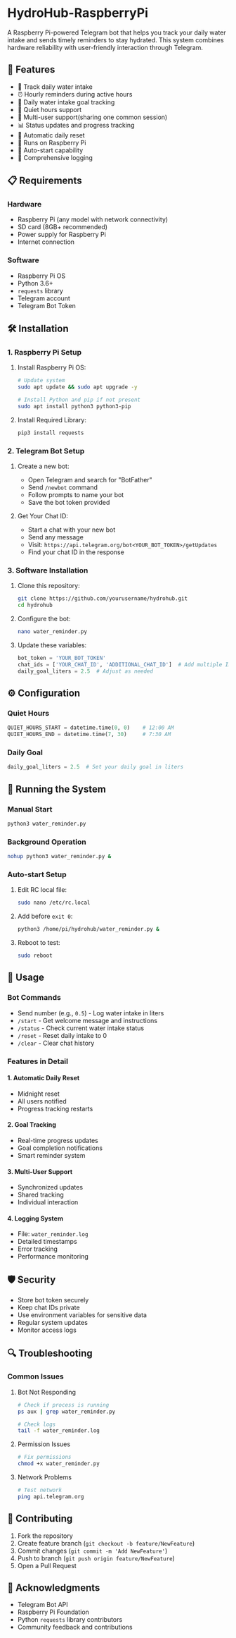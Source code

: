 # HydroHub-RaspberryPi

A Raspberry Pi-powered Telegram bot that helps you track your daily water intake and sends timely reminders to stay hydrated. This system combines hardware reliability with user-friendly interaction through Telegram.

## 🌟 Features

- 🚰 Track daily water intake
- ⏰ Hourly reminders during active hours
- 🎯 Daily water intake goal tracking
- 🌙 Quiet hours support
- 👥 Multi-user support(sharing one common session)
- 📊 Status updates and progress tracking
- 🔄 Automatic daily reset
- 🤖 Runs on Raspberry Pi
- 🔧 Auto-start capability
- 📝 Comprehensive logging

## 📋 Requirements

### Hardware
- Raspberry Pi (any model with network connectivity)
- SD card (8GB+ recommended)
- Power supply for Raspberry Pi
- Internet connection

### Software
- Raspberry Pi OS
- Python 3.6+
- `requests` library
- Telegram account
- Telegram Bot Token

## 🛠️ Installation

### 1. Raspberry Pi Setup

1. Install Raspberry Pi OS:
   ```bash
   # Update system
   sudo apt update && sudo apt upgrade -y

   # Install Python and pip if not present
   sudo apt install python3 python3-pip
   ```

2. Install Required Library:
   ```bash
   pip3 install requests
   ```

### 2. Telegram Bot Setup

1. Create a new bot:
   - Open Telegram and search for "BotFather"
   - Send `/newbot` command
   - Follow prompts to name your bot
   - Save the bot token provided

2. Get Your Chat ID:
   - Start a chat with your new bot
   - Send any message
   - Visit: `https://api.telegram.org/bot<YOUR_BOT_TOKEN>/getUpdates`
   - Find your chat ID in the response

### 3. Software Installation

1. Clone this repository:
   ```bash
   git clone https://github.com/yourusername/hydrohub.git
   cd hydrohub
   ```

2. Configure the bot:
   ```bash
   nano water_reminder.py
   ```
   
3. Update these variables:
   ```python
   bot_token = 'YOUR_BOT_TOKEN'
   chat_ids = ['YOUR_CHAT_ID', 'ADDITIONAL_CHAT_ID']  # Add multiple IDs if needed
   daily_goal_liters = 2.5  # Adjust as needed
   ```

## ⚙️ Configuration

### Quiet Hours
```python
QUIET_HOURS_START = datetime.time(0, 0)    # 12:00 AM
QUIET_HOURS_END = datetime.time(7, 30)     # 7:30 AM
```

### Daily Goal
```python
daily_goal_liters = 2.5  # Set your daily goal in liters
```

## 🚀 Running the System

### Manual Start
```bash
python3 water_reminder.py
```

### Background Operation
```bash
nohup python3 water_reminder.py &
```

### Auto-start Setup
1. Edit RC local file:
   ```bash
   sudo nano /etc/rc.local
   ```

2. Add before `exit 0`:
   ```bash
   python3 /home/pi/hydrohub/water_reminder.py &
   ```

3. Reboot to test:
   ```bash
   sudo reboot
   ```

## 📱 Usage

### Bot Commands
- Send number (e.g., `0.5`) - Log water intake in liters
- `/start` - Get welcome message and instructions
- `/status` - Check current water intake status
- `/reset` - Reset daily intake to 0
- `/clear` - Clear chat history

### Features in Detail

#### 1. Automatic Daily Reset
- Midnight reset
- All users notified
- Progress tracking restarts

#### 2. Goal Tracking
- Real-time progress updates
- Goal completion notifications
- Smart reminder system

#### 3. Multi-User Support
- Synchronized updates
- Shared tracking
- Individual interaction

#### 4. Logging System
- File: `water_reminder.log`
- Detailed timestamps
- Error tracking
- Performance monitoring

## 🛡️ Security

- Store bot token securely
- Keep chat IDs private
- Use environment variables for sensitive data
- Regular system updates
- Monitor access logs

## 🔍 Troubleshooting

### Common Issues

1. Bot Not Responding
   ```bash
   # Check if process is running
   ps aux | grep water_reminder.py
   
   # Check logs
   tail -f water_reminder.log
   ```

2. Permission Issues
   ```bash
   # Fix permissions
   chmod +x water_reminder.py
   ```

3. Network Problems
   ```bash
   # Test network
   ping api.telegram.org
   ```

## 🤝 Contributing

1. Fork the repository
2. Create feature branch (`git checkout -b feature/NewFeature`)
3. Commit changes (`git commit -m 'Add NewFeature'`)
4. Push to branch (`git push origin feature/NewFeature`)
5. Open a Pull Request

## 🙏 Acknowledgments

- Telegram Bot API
- Raspberry Pi Foundation
- Python `requests` library contributors
- Community feedback and contributions
